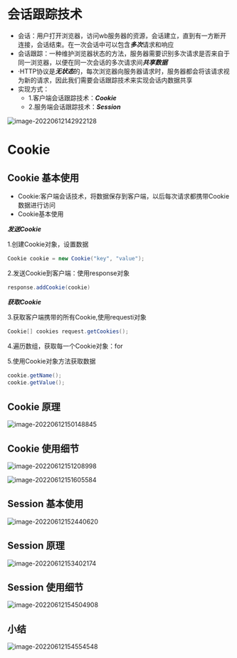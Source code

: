 # 会话跟踪技术

* 会话：用户打开浏览器，访问wb服务器的资源，会话建立，直到有一方断开连接，会话结束。在一次会话中可以包含***多次***请求和响应
* 会话跟踪：一种维护浏览器状态的方法，服务器需要识别多次请求是否来自于同一浏览器，以便在同一次会话的多次请求间***共享数据***
* ·HTTP协议是***无状态***的，每次浏览器向服务器请求时，服务器都会将该请求视为新的请求，因此我们需要会话跟踪技术来实现会话内数据共享
* 实现方式：
  * 1.客户端会话跟踪技术：***Cookie***
  * 2.服务端会话跟踪技术：***Session***

![image-20220612142922128](..\.imgs\image-20220612142922128.png)



# Cookie

## Cookie 基本使用

* Cookie:客户端会话技术，将数据保存到客户端，以后每次请求都携带Cookie数据进行访问
* Cookie基本使用

***发送Cookie***

1.创建Cookie对象，设置数据

```java
Cookie cookie = new Cookie("key", "value");
```

2.发送Cookie到客户端：使用response对象

```java
response.addCookie(cookie)
```



***获取Cookie***

3.获取客户端携带的所有Cookie,使用requesti对象

```java
Cookie[] cookies request.getCookies();
```

4.遍历数组，获取每一个Cookie对象：for

5.使用Cookie对象方法获取数据

```java
cookie.getName();
cookie.getValue();
```



## Cookie 原理 

![image-20220612150148845](..\.imgs\image-20220612150148845.png)

## Cookie 使用细节

![image-20220612151208998](..\.imgs\image-20220612151208998.png)



![image-20220612151605584](..\.imgs\image-20220612151605584.png)

## Session 基本使用

![image-20220612152440620](..\.imgs\image-20220612152440620.png)

## Session 原理



![image-20220612153402174](..\.imgs\image-20220612153402174.png)

## Session 使用细节

![image-20220612154504908](..\.imgs\image-20220612154504908.png)

## 小结

![image-20220612154554548](..\.imgs\image-20220612154554548.png)



